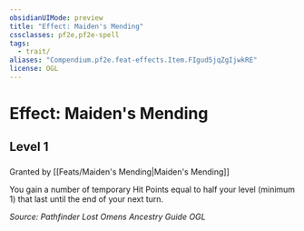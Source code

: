 ```yaml
---
obsidianUIMode: preview
title: "Effect: Maiden's Mending"
cssclasses: pf2e,pf2e-spell
tags:
  - trait/
aliases: "Compendium.pf2e.feat-effects.Item.FIgud5jqZgIjwkRE"
license: OGL
---
```

# Effect: Maiden's Mending
## Level 1
### 






Granted by [[Feats/Maiden's Mending|Maiden's Mending]]

You gain a number of temporary Hit Points equal to half your level (minimum 1) that last until the end of your next turn.

*Source: Pathfinder Lost Omens Ancestry Guide*
*OGL*